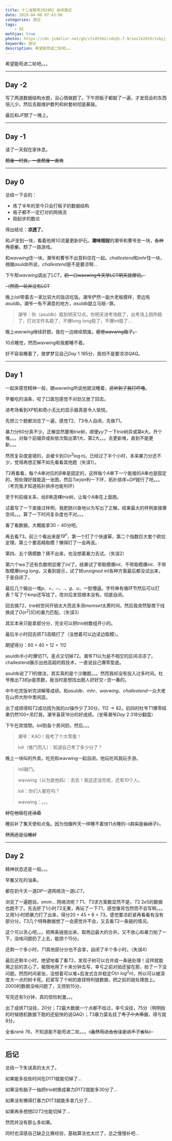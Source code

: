 ```yaml
---
title: 十二省联考2019R1 自闭游记
date: 2019-04-08 07:43:06
categories: 游记
tags:
	- OI
mathjax: true
photos: https://cdn.jsdelivr.net/gh/ctz45562/cdn@1.7.9/seslk2019r1zbyj.jpg
keywords: 游记
description: 希望能苟进二轮吧。。。
---
```


希望能苟进二轮吧。。。

<!--more-->

---

## Day -2

写了两道数据结构水题，没心情做题了。下午把板子都敲了一遍，才发现会的东西倍儿少。然后去敲维护数列和树套树彻底暴毙。

最后和$JF$颓了一晚上。

---

## Day -1

请了一天假在家休息。

~~颓废一时爽，一直颓废一直爽~~

---

## Day 0 

总结一下会的：

- 练了半年的至今只会打板子的数据结构
- 板子都不一定打对的网络流
- 刚起步的数论

得出结论：**凉透了**。

和$JF$坐到一块，看着他用$1G$流量更新炉石。**潮味相投**的潮爷和曹爷坐一块，~~各种秀恩爱~~。颓了一路游戏。

和$wavwing$住一块，潮爷和曹爷不出意料住在一起。$challestend$和$mhr$住一块，根据$asuldb$所说，$challestend$是不是要凉啊...

下午帮$wavwing$调出了$LCT$，~~奶一口wavwing今天学LCT明天就爆切。~~

~~（然而一轮并没有LCT​~~

晚上$loli$带着去一家比较大的饭店吃饭。潮爷俨然一副大老板模样，旁边有$asuldb$。潮爷一有不满意的地方，$asuldb$就立马赔♂罪。

> 潮爷：你（asuldb）稳到明天12点。你明天进考场稳了，出考场上厕所稳了，打对文件名稳了，不爆long long稳了，不爆int稳了...

晚上$wavwing$继续肝题，我在一边继续颓废。~~感觉wavwing稳了。~~

10点睡觉，然而$wavwing$和我都睡不着。

好不容易睡着了，做梦梦见自己$Day\ 1\ 185$分，我怕不是要凉凉$QAQ$。

---

## Day 1

一起床感觉精神一般，据wavwing所说他就没睡着，~~还听到了我打呼噜~~。

早餐吃的油条，咬了口面包感觉不对劲又放了回去。

进考场看到$XP$机和奇小无比的显示器真是令人愉悦。

先把三个题都浏览了一遍，感觉$T2$、$T3$令人自闭，先做$T1$。

暴力分$60$分真不少。正解显然要用$trie$树，顺便$yy$了一下$trie$树异或第$k$大。开个堆。。。对每个前缀异或和依次取出第$1$大、第$2$大。。。去更新堆，直到不能更新。。。

然而复杂度是错的，会被卡到$O(n^2\log n)$。已经过了半个小时，本来暴力分还不少，觉得再想正解不如先看看其他题（失误$1$）。

$T2$再看看，每个$A$串对应的$B$串是固定的，这样每个$A$串下一个能接的$A$串也是固定的，预处理好就能造一张图，然后$Tarjan$判一下环，拓扑排序$+DP$就行了吧。。。（考完我才知道拓扑排序也能判环）

至于判前缀关系，给$B$串造棵$trie$树，让每个$A$串在上面跑。

试着写了一下直接过样例，我肥肠兴奋地以为写出了正解。结果最大的样例直接爆空间。。。算了一下时间复杂度也不对。。。

看了看数据，大概能拿$30-40$分吧。

再去看$T3$。前三个看出来是$19^n$，第一个打了个快速幂，第二个指数巨大套个欧拉定理，第三个要高精取模？懒得打了一会再说。

第四、五个猜模数？猜不出来，也没想着暴力去试。（失误2）

第六个wa了还有负数明显爆了$int$了。结果试了带取模爆$int$、不带取模爆$int$、不带取模爆$long\ long$，又看到提示，试了转$unsigned\ int$各种方案最后都没试出来，于是自闭了。

最后几个输出一堆$p$、$+$、$-$、$.$、$g$、$u$，一脸懵逼。字符串有循环节然后可以打表？写了个$kmp$还写挂了，改对后发现根本没有。彻底自闭。

回去搞$T2$，$trie$树空间开销太大而且多测$memset$太费时间，然后我突然智商下线换成了$O(n^2|S|)$的暴力匹配。（失误3）

其实本来只能拿部分分，完全可以把$trie$树数组开小的。

最后半小时回去把$T3$高精打了（没想着可以边读边取模）。

期望得分：$60+40+12=112$

asuldb半小时爆切$T1$，差点又切掉$T2$。潮爷$T1$以为是不相交的区间凉凉了。challestend展示出他高超的假技术，一直说自己爆零垫底。

asuldb说了$T1$的做法，其实真的是个沙雕题。。。然而我却没有投入过多时间。杜爷推出$T3$的$p$是质数，我当时是想找出题人好好交♂流一番的。

中午吃完饭听完讲解等成绩。和$asuldb$、$mhr$、$wavwing$、$challestend$一众大佬在山师大附中里闲逛。

出了成绩得知$T2$成功因为我的$zz$操作少了$30$分。$112\rightarrow 82$。初四的杜爷$T1$爆零结果仍然$100+$吊打我，潮爷喜获$18$分的好成绩。（坐等潮爷$Day\ 2\ 318$分翻盘）

下午在宾馆颓。$loli$到各个房间奶，然后。。。

> 潮爷：KAO！我考了个大零蛋！
>
> loli（推门而入）：知道自己考了多少分了？

晚上一块叫的外卖。吃完和wavwing一起自闭。他玩吃鸡我玩手游。

> loli敲门。
>
> wavwing（以为是他妈）：去去！我这还没完呢，还有10个人。
>
> loli：你们人都在吗？
>
> wavwing：。。。

~~好在他现在还活着~~

睡前补了集天使和点兔。因为怕像昨天一样睡不着快$11$点睡的~~（其实是自闭了）~~。

~~然而还是没睡好~~

---

## Day 2

精神状态还是一般。。。

早餐又吃的油条。

都在奶今天一道$DP$一道网络流一道$LCT$。

浏览了一遍题目。$emm...$ 网络流呢？$T1$、$T3$求方案数显然不是，$T2\ 2e5$的数据也跑不了。先去肝了$1$小时$T2$无果，再玩了一下$T1$，感觉像背包然而不会写啊。。。又用$1$小时把暴力打了出来，得分$20+45+8=73$。感觉要凉赶紧再看看有没有部分分。$T3$几个特殊数据想了一会感觉并不会，又去看$T2$一条链的情况。

这个可以贪心吧。。。把两条链提出来，取两边最大的合并。又不放心和暴力拍了一下，没啥问题扔了上去，能捞个$15$分。

还剩一个多小时，$T1$其他部分分也不会拿，自闭了半个多小时。（失误4）

最后还剩半小时，绝望地看了看$T2$，发现子树可以合并成一条链处理！这样就能用之前的贪心了。极限地用了十来分钟去写，幸亏之前对拍还留在那，拍了一下没问题。然而时间紧张，没想着可以堆+启发式合并稳定$O(n\ log^2 n)$，所以可以被深度大一点的树卡死。赶紧写了个树的直径特判链数据，把之前的链处理放上。$2000$的数据没啥问题了，又捞到$15$分。

写完还有$5$分钟，真的惊险刺激。。。

出了成绩$T1$没挂，$20$分；$T2$最大数据一个点都不给过，幸亏没挂，$75$分（明明拍的时候随机数据下跑的还挺快的说$QAQ$）；$T3$暴力莫名挂了~~考了个大零蛋~~，得亏就$8$分。

全省$rank\ 76$，不知道能不能苟进二轮。。。~~（虽然苟进去也注定进不了省队）~~

---

## 后记

总结一下失误真的太大了。

如果能多投些时间在$D1T1$就能切掉了...

如果没有脑子一抽把$trie$树换成暴力$D1T2$就能多$30$分了...

如果没有懒得打暴力$D1T3$就能多拿几分了...

如果再多想想$D2T2$也能切掉了...

然而并没有那么多如果。

同时也深感自己缺乏比赛经验，基础算法也太烂了，总之慢慢补吧...
